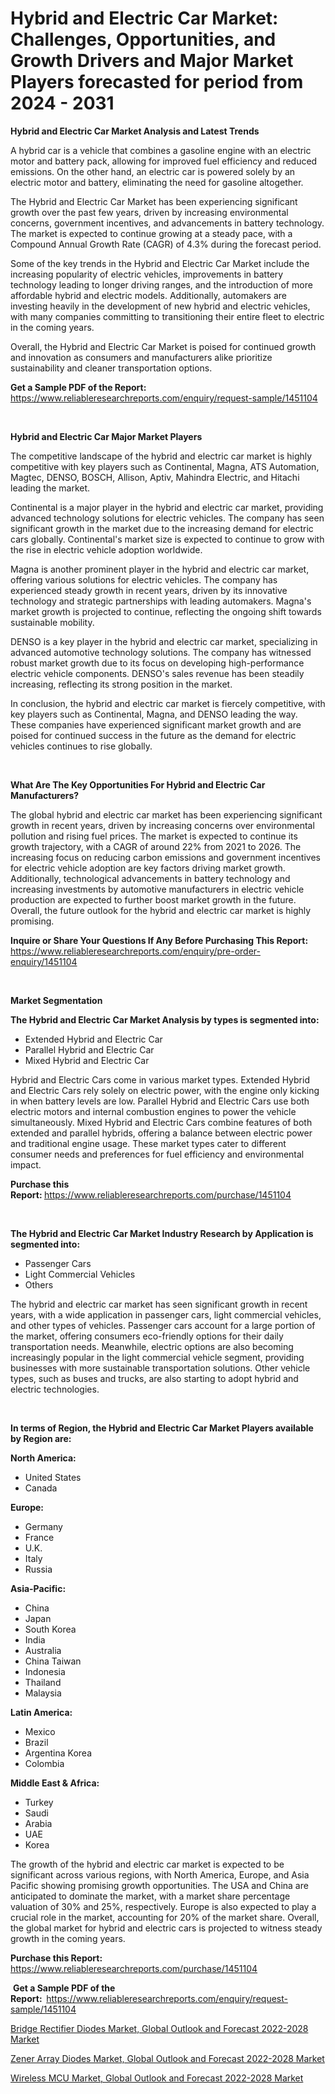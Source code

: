 <p><h1>Hybrid and Electric Car Market: Challenges, Opportunities, and Growth Drivers and Major Market Players forecasted for period from 2024 - 2031</h1></p><p><strong>Hybrid and Electric Car Market Analysis and Latest Trends</strong></p>
<p><p>A hybrid car is a vehicle that combines a gasoline engine with an electric motor and battery pack, allowing for improved fuel efficiency and reduced emissions. On the other hand, an electric car is powered solely by an electric motor and battery, eliminating the need for gasoline altogether.</p><p>The Hybrid and Electric Car Market has been experiencing significant growth over the past few years, driven by increasing environmental concerns, government incentives, and advancements in battery technology. The market is expected to continue growing at a steady pace, with a Compound Annual Growth Rate (CAGR) of 4.3% during the forecast period.</p><p>Some of the key trends in the Hybrid and Electric Car Market include the increasing popularity of electric vehicles, improvements in battery technology leading to longer driving ranges, and the introduction of more affordable hybrid and electric models. Additionally, automakers are investing heavily in the development of new hybrid and electric vehicles, with many companies committing to transitioning their entire fleet to electric in the coming years.</p><p>Overall, the Hybrid and Electric Car Market is poised for continued growth and innovation as consumers and manufacturers alike prioritize sustainability and cleaner transportation options.</p></p>
<p><strong>Get a Sample PDF of the Report:&nbsp;</strong> <a href="https://www.reliableresearchreports.com/enquiry/request-sample/1451104">https://www.reliableresearchreports.com/enquiry/request-sample/1451104</a></p>
<p>&nbsp;</p>
<p><strong>Hybrid and Electric Car Major Market Players</strong></p>
<p><p>The competitive landscape of the hybrid and electric car market is highly competitive with key players such as Continental, Magna, ATS Automation, Magtec, DENSO, BOSCH, Allison, Aptiv, Mahindra Electric, and Hitachi leading the market.</p><p>Continental is a major player in the hybrid and electric car market, providing advanced technology solutions for electric vehicles. The company has seen significant growth in the market due to the increasing demand for electric cars globally. Continental's market size is expected to continue to grow with the rise in electric vehicle adoption worldwide.</p><p>Magna is another prominent player in the hybrid and electric car market, offering various solutions for electric vehicles. The company has experienced steady growth in recent years, driven by its innovative technology and strategic partnerships with leading automakers. Magna's market growth is projected to continue, reflecting the ongoing shift towards sustainable mobility.</p><p>DENSO is a key player in the hybrid and electric car market, specializing in advanced automotive technology solutions. The company has witnessed robust market growth due to its focus on developing high-performance electric vehicle components. DENSO's sales revenue has been steadily increasing, reflecting its strong position in the market.</p><p>In conclusion, the hybrid and electric car market is fiercely competitive, with key players such as Continental, Magna, and DENSO leading the way. These companies have experienced significant market growth and are poised for continued success in the future as the demand for electric vehicles continues to rise globally.</p></p>
<p>&nbsp;</p>
<p><strong>What Are The Key Opportunities For Hybrid and Electric Car Manufacturers?</strong></p>
<p><p>The global hybrid and electric car market has been experiencing significant growth in recent years, driven by increasing concerns over environmental pollution and rising fuel prices. The market is expected to continue its growth trajectory, with a CAGR of around 22% from 2021 to 2026. The increasing focus on reducing carbon emissions and government incentives for electric vehicle adoption are key factors driving market growth. Additionally, technological advancements in battery technology and increasing investments by automotive manufacturers in electric vehicle production are expected to further boost market growth in the future. Overall, the future outlook for the hybrid and electric car market is highly promising.</p></p>
<p><strong>Inquire or Share Your Questions If Any Before Purchasing This Report:</strong> <a href="https://www.reliableresearchreports.com/enquiry/pre-order-enquiry/1451104">https://www.reliableresearchreports.com/enquiry/pre-order-enquiry/1451104</a></p>
<p>&nbsp;</p>
<p><strong>Market Segmentation</strong></p>
<p><strong>The Hybrid and Electric Car Market Analysis by types is segmented into:</strong></p>
<p><ul><li>Extended Hybrid and Electric Car</li><li>Parallel Hybrid and Electric Car</li><li>Mixed Hybrid and Electric Car</li></ul></p>
<p><p>Hybrid and Electric Cars come in various market types. Extended Hybrid and Electric Cars rely solely on electric power, with the engine only kicking in when battery levels are low. Parallel Hybrid and Electric Cars use both electric motors and internal combustion engines to power the vehicle simultaneously. Mixed Hybrid and Electric Cars combine features of both extended and parallel hybrids, offering a balance between electric power and traditional engine usage. These market types cater to different consumer needs and preferences for fuel efficiency and environmental impact.</p></p>
<p><strong>Purchase this Report:&nbsp;</strong><a href="https://www.reliableresearchreports.com/purchase/1451104">https://www.reliableresearchreports.com/purchase/1451104</a></p>
<p>&nbsp;</p>
<p><strong>The Hybrid and Electric Car Market Industry Research by Application is segmented into:</strong></p>
<p><ul><li>Passenger Cars</li><li>Light Commercial Vehicles</li><li>Others</li></ul></p>
<p><p>The hybrid and electric car market has seen significant growth in recent years, with a wide application in passenger cars, light commercial vehicles, and other types of vehicles. Passenger cars account for a large portion of the market, offering consumers eco-friendly options for their daily transportation needs. Meanwhile, electric options are also becoming increasingly popular in the light commercial vehicle segment, providing businesses with more sustainable transportation solutions. Other vehicle types, such as buses and trucks, are also starting to adopt hybrid and electric technologies.</p></p>
<p>&nbsp;</p>
<p><strong>In terms of Region, the Hybrid and Electric Car Market Players available by Region are:</strong></p>
<p>
    <p> <strong> North America: </strong>
        <ul>
            <li>United States</li>
            <li>Canada</li>
        </ul>
        </p> 
    <p> <strong> Europe: </strong>
        <ul>
            <li>Germany</li>
            <li>France</li>
            <li>U.K.</li>
            <li>Italy</li>
            <li>Russia</li>
        </ul>
        </p> 
    <p> <strong> Asia-Pacific: </strong>
        <ul>
            <li>China</li>
            <li>Japan</li>
            <li>South Korea</li>
            <li>India</li>
            <li>Australia</li>
            <li>China Taiwan</li>
            <li>Indonesia</li>
            <li>Thailand</li>
            <li>Malaysia</li>
        </ul>
        </p> 
    <p> <strong> Latin America: </strong>
        <ul>
            <li>Mexico</li>
            <li>Brazil</li>
            <li>Argentina Korea</li>
            <li>Colombia</li>
        </ul>
        </p> 
    <p> <strong> Middle East & Africa: </strong>
        <ul>
            <li>Turkey</li>
            <li>Saudi</li>
            <li>Arabia</li>
            <li>UAE</li>
            <li>Korea</li>
        </ul>
    </p>
    </p>
<p><p>The growth of the hybrid and electric car market is expected to be significant across various regions, with North America, Europe, and Asia Pacific showing promising growth opportunities. The USA and China are anticipated to dominate the market, with a market share percentage valuation of 30% and 25%, respectively. Europe is also expected to play a crucial role in the market, accounting for 20% of the market share. Overall, the global market for hybrid and electric cars is projected to witness steady growth in the coming years.</p></p>
<p><strong>Purchase this Report: </strong><a href="https://www.reliableresearchreports.com/purchase/1451104">https://www.reliableresearchreports.com/purchase/1451104</a></p>
<p>&nbsp;<strong>Get a Sample PDF of the Report:&nbsp;&nbsp;</strong><a href="https://www.reliableresearchreports.com/enquiry/request-sample/1451104">https://www.reliableresearchreports.com/enquiry/request-sample/1451104</a></p>
<p><strong></strong></p>
<p><p><a href="https://view.publitas.com/reportprime-1/bridge-rectifier-diodes-market-global-outlook-and-forecast-2022-2028-market-size-market-share-and-global-market-analysis-report-2023-2030/">Bridge Rectifier Diodes Market, Global Outlook and Forecast 2022-2028 Market</a></p><p><a href="https://view.publitas.com/reportprime-1/zener-array-diodes-market-global-outlook-and-forecast-2022-2028-market-share-market-new-trends-analysis-report-by-type-by-application-by-end-use-by-region-and-segment-forecasts-2023-2030/">Zener Array Diodes Market, Global Outlook and Forecast 2022-2028 Market</a></p><p><a href="https://view.publitas.com/reportprime-1/wireless-mcu-market-global-outlook-and-forecast-2022-2028-market-challenges-opportunities-and-growth-drivers-and-major-market-players-forecasted-for-period-from-2023-2030/">Wireless MCU Market, Global Outlook and Forecast 2022-2028 Market</a></p></p>